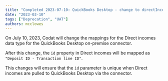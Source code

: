 ```yaml
---
title: "Completed 2023-07-10: QuickBooks Desktop - change to directIncomes mappings"
date: "2023-03-10"
tags: ["Deprecation", "UAT"]
authors: mcclowes
---
```


On July 10, 2023, Codat will change the mappings for the Direct incomes data type for the QuickBooks Desktop on-premise connector.

<!--truncate-->

After this change, the `id` property in Direct incomes will be mapped as `"Deposit ID - Transaction line ID"`.

This changes will ensure that the `id` parameter is unique when Direct incomes are pulled to QuickBooks Desktop via the connector.
